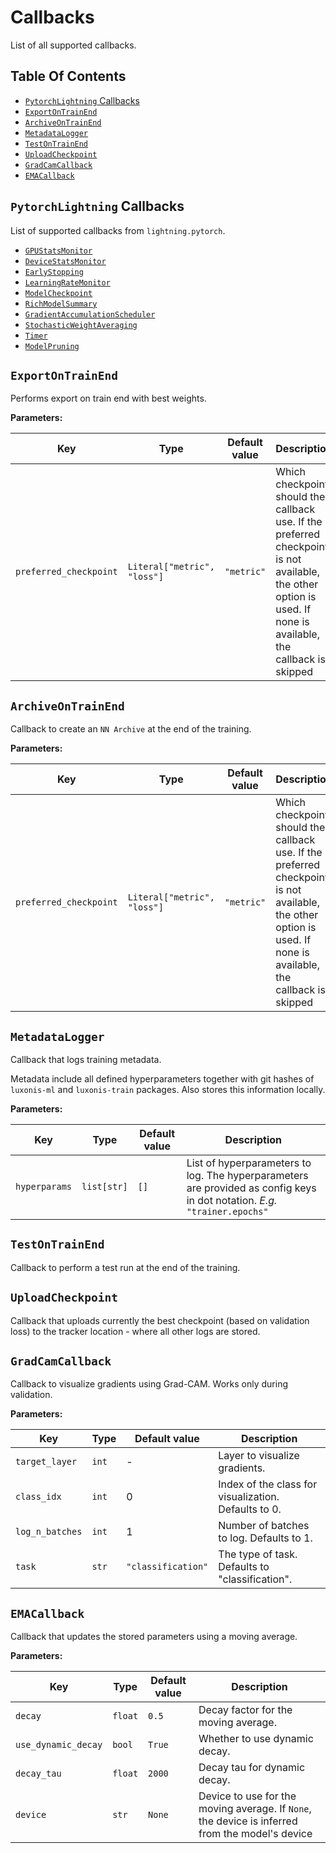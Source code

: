 # Callbacks

List of all supported callbacks.

## Table Of Contents

- [`PytorchLightning` Callbacks](#pytorchlightning-callbacks)
- [`ExportOnTrainEnd`](#exportontrainend)
- [`ArchiveOnTrainEnd`](#archiveontrainend)
- [`MetadataLogger`](#metadatalogger)
- [`TestOnTrainEnd`](#testontrainend)
- [`UploadCheckpoint`](#uploadcheckpoint)
- [`GradCamCallback`](#gradcamcallback)
- [`EMACallback`](#emacallback)

## `PytorchLightning` Callbacks

List of supported callbacks from `lightning.pytorch`.

- [`GPUStatsMonitor`](https://pytorch-lightning.readthedocs.io/en/1.5.10/api/pytorch_lightning.callbacks.gpu_stats_monitor.html)
- [`DeviceStatsMonitor`](https://lightning.ai/docs/pytorch/stable/api/lightning.pytorch.callbacks.DeviceStatsMonitor.html#lightning.pytorch.callbacks.DeviceStatsMonitor)
- [`EarlyStopping`](https://lightning.ai/docs/pytorch/stable/api/lightning.pytorch.callbacks.EarlyStopping.html#lightning.pytorch.callbacks.EarlyStopping)
- [`LearningRateMonitor`](https://lightning.ai/docs/pytorch/stable/api/lightning.pytorch.callbacks.LearningRateMonitor.html#lightning.pytorch.callbacks.LearningRateMonitor)
- [`ModelCheckpoint`](https://lightning.ai/docs/pytorch/stable/api/lightning.pytorch.callbacks.ModelCheckpoint.html#lightning.pytorch.callbacks.ModelCheckpoint)
- [`RichModelSummary`](https://lightning.ai/docs/pytorch/stable/api/lightning.pytorch.callbacks.RichModelSummary.html#lightning.pytorch.callbacks.RichModelSummary)
- [`GradientAccumulationScheduler`](https://lightning.ai/docs/pytorch/stable/api/lightning.pytorch.callbacks.GradientAccumulationScheduler.html#lightning.pytorch.callbacks.GradientAccumulationScheduler)
- [`StochasticWeightAveraging`](https://lightning.ai/docs/pytorch/stable/api/lightning.pytorch.callbacks.StochasticWeightAveraging.html#lightning.pytorch.callbacks.StochasticWeightAveraging)
- [`Timer`](https://lightning.ai/docs/pytorch/stable/api/lightning.pytorch.callbacks.Timer.html#lightning.pytorch.callbacks.Timer)
- [`ModelPruning`](https://lightning.ai/docs/pytorch/stable/api/lightning.pytorch.callbacks.ModelPruning.html#lightning.pytorch.callbacks.ModelPruning)

## `ExportOnTrainEnd`

Performs export on train end with best weights.

**Parameters:**

| Key                    | Type                        | Default value | Description                                                                                                                                                     |
| ---------------------- | --------------------------- | ------------- | --------------------------------------------------------------------------------------------------------------------------------------------------------------- |
| `preferred_checkpoint` | `Literal["metric", "loss"]` | `"metric"`    | Which checkpoint should the callback use. If the preferred checkpoint is not available, the other option is used. If none is available, the callback is skipped |

## `ArchiveOnTrainEnd`

Callback to create an `NN Archive` at the end of the training.

**Parameters:**

| Key                    | Type                        | Default value | Description                                                                                                                                                     |
| ---------------------- | --------------------------- | ------------- | --------------------------------------------------------------------------------------------------------------------------------------------------------------- |
| `preferred_checkpoint` | `Literal["metric", "loss"]` | `"metric"`    | Which checkpoint should the callback use. If the preferred checkpoint is not available, the other option is used. If none is available, the callback is skipped |

## `MetadataLogger`

Callback that logs training metadata.

Metadata include all defined hyperparameters together with git hashes of `luxonis-ml` and `luxonis-train` packages. Also stores this information locally.

**Parameters:**

| Key           | Type        | Default value | Description                                                                                                                |
| ------------- | ----------- | ------------- | -------------------------------------------------------------------------------------------------------------------------- |
| `hyperparams` | `list[str]` | `[]`          | List of hyperparameters to log. The hyperparameters are provided as config keys in dot notation. _E.g._ `"trainer.epochs"` |

## `TestOnTrainEnd`

Callback to perform a test run at the end of the training.

## `UploadCheckpoint`

Callback that uploads currently the best checkpoint (based on validation loss) to the tracker location - where all other logs are stored.

## `GradCamCallback`

Callback to visualize gradients using Grad-CAM. Works only during validation.

**Parameters:**

| Key             | Type  | Default value      | Description                                          |
| --------------- | ----- | ------------------ | ---------------------------------------------------- |
| `target_layer`  | `int` | -                  | Layer to visualize gradients.                        |
| `class_idx`     | `int` | 0                  | Index of the class for visualization. Defaults to 0. |
| `log_n_batches` | `int` | 1                  | Number of batches to log. Defaults to 1.             |
| `task`          | `str` | `"classification"` | The type of task. Defaults to "classification".      |

## `EMACallback`

Callback that updates the stored parameters using a moving average.

**Parameters:**

| Key                 | Type    | Default value | Description                                                                                     |
| ------------------- | ------- | ------------- | ----------------------------------------------------------------------------------------------- |
| `decay`             | `float` | `0.5`         | Decay factor for the moving average.                                                            |
| `use_dynamic_decay` | `bool`  | `True`        | Whether to use dynamic decay.                                                                   |
| `decay_tau`         | `float` | `2000`        | Decay tau for dynamic decay.                                                                    |
| `device`            | `str`   | `None`        | Device to use for the moving average. If `None`, the device is inferred from the model's device |
